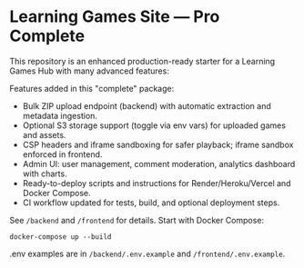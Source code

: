 # Learning Games Site — Pro Complete

This repository is an enhanced production-ready starter for a Learning Games Hub with many advanced features:

Features added in this "complete" package:
- Bulk ZIP upload endpoint (backend) with automatic extraction and metadata ingestion.
- Optional S3 storage support (toggle via env vars) for uploaded games and assets.
- CSP headers and iframe sandboxing for safer playback; iframe sandbox enforced in frontend.
- Admin UI: user management, comment moderation, analytics dashboard with charts.
- Ready-to-deploy scripts and instructions for Render/Heroku/Vercel and Docker Compose.
- CI workflow updated for tests, build, and optional deployment steps.

See `/backend` and `/frontend` for details. Start with Docker Compose:
```
docker-compose up --build
```

.env examples are in `/backend/.env.example` and `/frontend/.env.example`.
